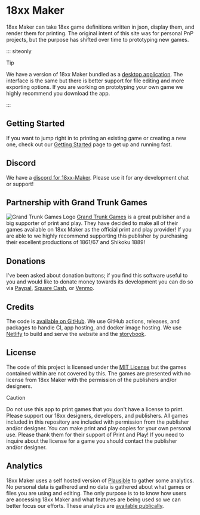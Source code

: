 # 18xx Maker

18xx Maker can take 18xx game definitions written in json, display them, and
render them for printing. The original intent of this site was for personal PnP
projects, but the purpose has shifted over time to prototyping new games.

::: siteonly

> [!TIP]
> We have a version of 18xx Maker bundled as a [desktop
> application](https://github.com/18xx-maker/18xx-maker/releases). The interface
> is the same but there is better support for file editing and more exporting
> options. If you are working on prototyping your own game we highly recommend
> you download the app.

:::

## Getting Started

If you want to jump right in to printing an existing game or creating a new one,
check out our [Getting Started](https://18xx-maker.com/docs) page to get up and
running fast.

## Discord

We have a [discord for 18xx-Maker](https://discord.gg/gcYvAjYYfw). Please use it
for any development chat or support!

## Partnership with Grand Trunk Games

![Grand Trunk Games Logo](/gtg.png) [Grand Trunk
Games](https://www.grandtrunkgames.com/) is a great publisher and a big
supporter of print and play. They have decided to make all of their games
available on 18xx Maker as the official print and play provider! If you are able
to we highly recommend supporting this publisher by purchasing their excellent
productions of 1861/67 and Shikoku 1889!

## Donations

I've been asked about donation buttons; if you find this software useful to you
and would like to donate money towards its development you can do so via
[Paypal](https://www.paypal.com/paypalme/kelsin), [Square
Cash](https://cash.app/$kelsin), or
[Venmo](https://account.venmo.com/u/kelsin13).

## Credits

The code is [available on GitHub](https://github.com/18xx-maker/18xx-maker). We
use GitHub actions, releases, and packages to handle CI, app hosting, and docker
image hosting. We use [Netlify](https://www.netlify.com/) to build and serve the
website and the [storybook](https://storybook.18xx-maker.com).

## License

The code of this project is licensed under the [MIT
License](https://github.com/18xx-maker/18xx-maker?tab=MIT-1-ov-file#readme) but
the games contained within are not covered by this. The games are presented with
no license from 18xx Maker with the permission of the publishers and/or
designers.

> [!CAUTION]
> Do not use this app to print games that you don't have a license to
> print. Please support our 18xx designers, developers, and publishers. All
> games included in this repository are included with permission from the
> publisher and/or designer. You can make print and play copies for your own
> personal use. Please thank them for their support of Print and Play! If you
> need to inquire about the license for a game you should contact the publisher
> and/or designer.

## Analytics

18xx Maker uses a self hosted version of [Plausible](https://plausible.io/) to
gather some analytics. No personal data is gathered and no data is gathered
about what games or files you are using and editing. The only purpose is to to
know how users are accessing 18xx Maker and what features are being used so we
can better focus our efforts. These analytics are [available
publically](https://analytics.18xx-maker.com).
